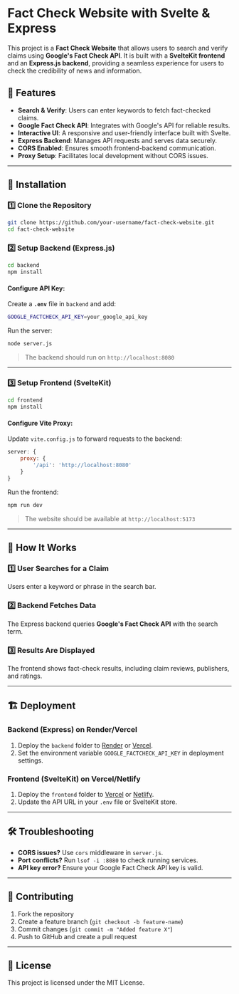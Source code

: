 # Fact Check Website with Svelte & Express

This project is a **Fact Check Website** that allows users to search and verify claims using **Google's Fact Check API**. It is built with a **SvelteKit frontend** and an **Express.js backend**, providing a seamless experience for users to check the credibility of news and information.

## 📌 Features
- **Search & Verify**: Users can enter keywords to fetch fact-checked claims.
- **Google Fact Check API**: Integrates with Google's API for reliable results.
- **Interactive UI**: A responsive and user-friendly interface built with Svelte.
- **Express Backend**: Manages API requests and serves data securely.
- **CORS Enabled**: Ensures smooth frontend-backend communication.
- **Proxy Setup**: Facilitates local development without CORS issues.

---

## 🚀 Installation
### 1️⃣ Clone the Repository
```sh
git clone https://github.com/your-username/fact-check-website.git
cd fact-check-website
```

### 2️⃣ Setup Backend (Express.js)
```sh
cd backend
npm install
```
#### Configure API Key:
Create a **`.env`** file in `backend` and add:
```sh
GOOGLE_FACTCHECK_API_KEY=your_google_api_key
```

Run the server:
```sh
node server.js
```

> The backend should run on `http://localhost:8080`

---

### 3️⃣ Setup Frontend (SvelteKit)
```sh
cd frontend
npm install
```
#### Configure Vite Proxy:
Update `vite.config.js` to forward requests to the backend:
```js
server: {
    proxy: {
        '/api': 'http://localhost:8080'
    }
}
```
Run the frontend:
```sh
npm run dev
```
> The website should be available at `http://localhost:5173`

---

## 📡 How It Works
### 1️⃣ User Searches for a Claim
Users enter a keyword or phrase in the search bar.

### 2️⃣ Backend Fetches Data
The Express backend queries **Google's Fact Check API** with the search term.

### 3️⃣ Results Are Displayed
The frontend shows fact-check results, including claim reviews, publishers, and ratings.

---

## 🏗 Deployment
### **Backend (Express) on Render/Vercel**
1. Deploy the `backend` folder to [Render](https://render.com) or [Vercel](https://vercel.com).
2. Set the environment variable `GOOGLE_FACTCHECK_API_KEY` in deployment settings.

### **Frontend (SvelteKit) on Vercel/Netlify**
1. Deploy the `frontend` folder to [Vercel](https://vercel.com) or [Netlify](https://www.netlify.com).
2. Update the API URL in your `.env` file or SvelteKit store.

---

## 🛠 Troubleshooting
- **CORS issues?** Use `cors` middleware in `server.js`.
- **Port conflicts?** Run `lsof -i :8080` to check running services.
- **API key error?** Ensure your Google Fact Check API key is valid.

---

## 🤝 Contributing
1. Fork the repository
2. Create a feature branch (`git checkout -b feature-name`)
3. Commit changes (`git commit -m "Added feature X"`)
4. Push to GitHub and create a pull request

---

## 📜 License
This project is licensed under the MIT License.

